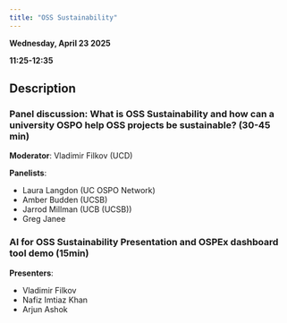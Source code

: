 ```yaml
---
title: "OSS Sustainability"
---
```


**Wednesday, April 23 2025**

**11:25-12:35**

## Description

### Panel discussion: What is OSS Sustainability and how can a university OSPO help OSS projects be sustainable? (30-45 min)

**Moderator**: Vladimir Filkov (UCD)

**Panelists**:

- Laura Langdon (UC OSPO Network)
- Amber Budden (UCSB)
- Jarrod Millman (UCB (UCSB))
- Greg Janee

### AI for OSS Sustainability Presentation and OSPEx dashboard tool demo (15min)

**Presenters**:

- Vladimir Filkov
- Nafiz Imtiaz Khan
- Arjun Ashok
